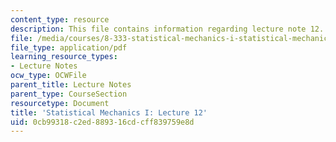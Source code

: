 ```yaml
---
content_type: resource
description: This file contains information regarding lecture note 12.
file: /media/courses/8-333-statistical-mechanics-i-statistical-mechanics-of-particles-fall-2013/0cb99318c2ed889316cdcff839759e8d_MIT8_333F13_Lec12.pdf
file_type: application/pdf
learning_resource_types:
- Lecture Notes
ocw_type: OCWFile
parent_title: Lecture Notes
parent_type: CourseSection
resourcetype: Document
title: 'Statistical Mechanics I: Lecture 12'
uid: 0cb99318-c2ed-8893-16cd-cff839759e8d
---
```

